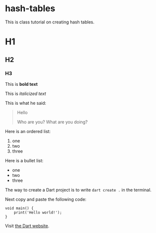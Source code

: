 # hash-tables

This is class tutorial on creating hash tables.

# H1
## H2
### H3

This is **bold text**

This is *italicized text*

This is what he said:

> Hello
>
> Who are you?
> What are you doing?

Here is an ordered list:
1. one
2. two
3. three

Here is a bullet list:
- one
- two
- three

The way to create a Dart project is to write `dart create .` in the terminal.

Next copy and paste the following code:

```
void main() {
    print('Hello world!');
}
```

Visit [the Dart website](https://dart.dev/).
